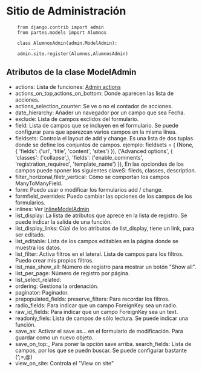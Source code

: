 # Sitio de Administración

		from django.contrib import admin
		from partes.models import Alumnos

		class AlumnosAdmin(admin.ModelAdmin):
			...
		admin.site.register(Alumnos,AlumnosAdmin)

## Atributos de la clase ModelAdmin

* actions: Lista de funciones: [Admin actions](https://docs.djangoproject.com/en/1.7/ref/contrib/admin/actions/)
* actions_on_top,actions_on_bottom: Donde aparecen las lista de acciones.
* actions_selection_counter: Se ve o no el contador de acciones.
* date_hierarchy: Añader un navegador por un campo que sea Fecha.
* exclude: Lista de campos exclidos del formulario.
* field: Lista de campos que se incluyen en el formulario. Se puede configurar para que aparezcan varios campos en la misma línea.
* fieldsets: Controla el layout de add y change. Es una lista de dos tuplas donde se define los conjuntos de campos. ejemplo:
		fieldsets = (
		        (None, {
		            'fields': ('url', 'title', 'content', 'sites')
		        }),
		        ('Advanced options', {
		            'classes': ('collapse',),
		            'fields': ('enable_comments', 'registration_required', 'template_name')
		        }),
	En las opciondes de los campos puede sponer los siguientes claveS: fileds, classes, description.
* filter_horizonal,filetr_vertical: Cómo se comportan los campos ManyToManyField.
* form: Puedo usar o modificar los formularios add / change.
* formfield_overrides: Puedo cambiar las opciones de los campos de los formularios.
* inlines: Ver [InlineModelAdmin](https://docs.djangoproject.com/en/1.7/ref/contrib/admin/#django.contrib.admin.InlineModelAdmin)
* list_display: La lista de atributos que aprece en la lista de registro. Se puede indicar la salida de una función.
* list_display_links: Cúal de los atributos de list_display, tiene un link, para ser editado.
* list_editable: Lista de los campos editables en la página donde se muestra los datos.
* list_filter: Activa filtros en el lateral. Lista de campos para los filtros. Puedo crear mis propios filtros.
* list_max_show_all: Número de registro para mostrar un botón "Show all".
* list_per_page: Número de registro por página.
* list_select_related: 
* ordering: Gestiona la ordenación.
* paginator: Paginador.
* prepopulated_fields: 
preserve_filters: Para recordar los filtros.
* radio_fields: Para indicar que un campo ForeignKey sea un radio.
* raw_id_fields: Para indicar que un campo ForeignKey sea un text.
* readonly_fiels: Lista de campos de sólo lectura. Se puede indicar una función.
* save_as: Activar el save as... en el formulario de modificación. Para guardar como un nuevo objeto.
* save_on_top:_ Para poner la opción save arriba.
search_fields: Lista de campos, por los que se puedn buscar. Se puede configurar bastante (^,=,@)
* view_on_site: Controla el "View on site"